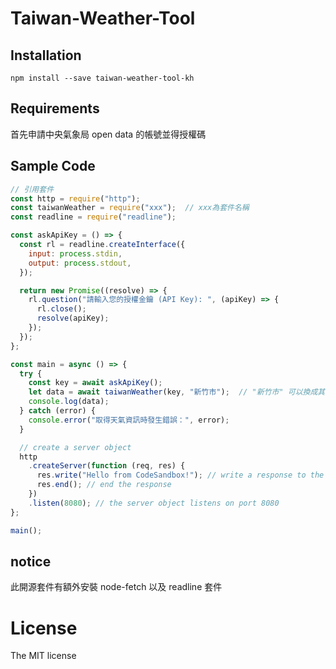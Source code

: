 # Taiwan-Weather-Tool
## Installation

```bach
npm install --save taiwan-weather-tool-kh
```
## Requirements
首先申請中央氣象局 open data 的帳號並得授權碼

## Sample Code
```js
// 引用套件
const http = require("http");
const taiwanWeather = require("xxx");  // xxx為套件名稱
const readline = require("readline");

const askApiKey = () => {
  const rl = readline.createInterface({
    input: process.stdin,
    output: process.stdout,
  });

  return new Promise((resolve) => {
    rl.question("請輸入您的授權金鑰 (API Key): ", (apiKey) => {
      rl.close();
      resolve(apiKey);
    });
  });
};

const main = async () => {
  try {
    const key = await askApiKey();
    let data = await taiwanWeather(key, "新竹市");  // "新竹市" 可以換成其他中央氣象局授受的城市名稱
    console.log(data);
  } catch (error) {
    console.error("取得天氣資訊時發生錯誤：", error);
  }

  // create a server object
  http
    .createServer(function (req, res) {
      res.write("Hello from CodeSandbox!"); // write a response to the client
      res.end(); // end the response
    })
    .listen(8080); // the server object listens on port 8080
};

main();
```

## notice
此開源套件有額外安裝 node-fetch 以及 readline 套件

# License
The MIT license